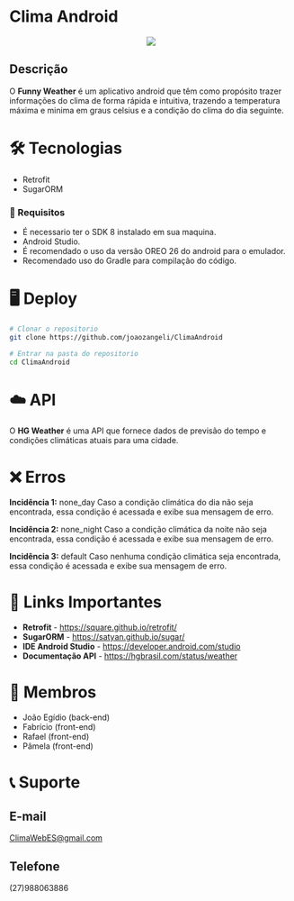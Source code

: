# Clima Android

<p align="center">
  <img src="imagem_android.png"/>
</p>

##  Descrição
O **Funny Weather** é um aplicativo android que têm como propósito trazer informações do clima de forma rápida e intuitiva, trazendo a temperatura máxima e minima em graus celsius e a condição do clima do dia seguinte.

# 🛠 Tecnologias
- Retrofit
- SugarORM

### 📝 Requisitos
- É necessario ter o SDK 8 instalado em sua maquina.
- Android Studio.
- É recomendado o uso da versão OREO 26 do android para o emulador. 
- Recomendado uso do Gradle para compilação do código.

# 🖥️ Deploy
```bash
# Clonar o repositorio
git clone https://github.com/joaozangeli/ClimaAndroid

# Entrar na pasta do repositorio
cd ClimaAndroid
```

# ☁️ API
O **HG Weather** é uma API que fornece dados de previsão do tempo e condições climáticas atuais para uma cidade.

# ❌ Erros
**Incidência 1:** none_day Caso a condição climática do dia não seja encontrada, essa condição é acessada e exibe sua mensagem de erro.

**Incidência 2:** none_night Caso a condição climática da noite não seja encontrada, essa condição é acessada e exibe sua mensagem de erro.

**Incidência 3:** default Caso nenhuma condição climática seja encontrada, essa condição é acessada e exibe sua mensagem de erro.

# 🔗 Links Importantes
- **Retrofit** - https://square.github.io/retrofit/
- **SugarORM** - https://satyan.github.io/sugar/
- **IDE Android Studio** - https://developer.android.com/studio
- **Documentação API** - https://hgbrasil.com/status/weather

# 👤 Membros
- João Egídio (back-end)
- Fabrício (front-end)
- Rafael (front-end)
- Pâmela (front-end)

# 📞 Suporte
## E-mail
ClimaWebES@gmail.com

## Telefone
(27)988063886
